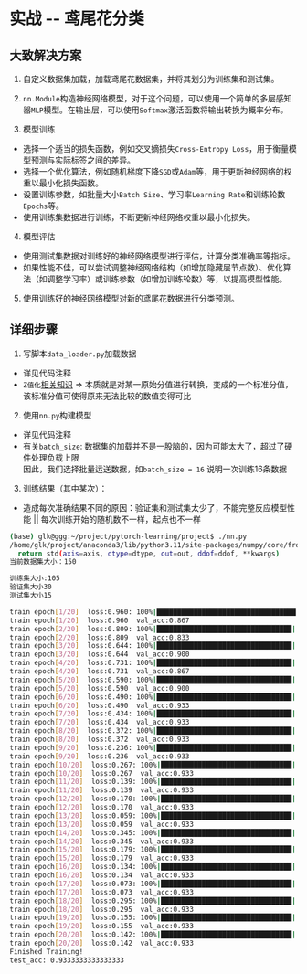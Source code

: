 # 实战  -- 鸢尾花分类

## 大致解决方案
1. 自定义数据集加载，加载鸢尾花数据集，并将其划分为训练集和测试集。

2. `nn.Module`构造神经网络模型，对于这个问题，可以使用一个简单的多层感知器`MLP`模型。在输出层，可以使用`Softmax`激活函数将输出转换为概率分布。

3. 模型训练  
- 选择一个适当的损失函数，例如交叉嫡损失`Cross-Entropy Loss`，用于衡量模型预测与实际标签之间的差异。
- 选择一个优化算法，例如随机梯度下降`SGD`或`Adam`等，用于更新神经网络的权重以最小化损失函数。
- 设置训练参数，如批量大小`Batch Size`、学习率`Learning Rate`和训练轮数`Epochs`等。
- 使用训练集数据进行训练，不断更新神经网络权重以最小化损失。

4. 模型评估
- 使用测试集数据对训练好的神经网络模型进行评估，计算分类准确率等指标。
- 如果性能不佳，可以尝试调整神经网络结构（如增加隐藏层节点数）、优化算法（如调整学习率）或训练参数（如增加训练轮数）等，以提高模型性能。

5. 使用训练好的神经网络模型对新的鸢尾花数据进行分类预测。

## 详细步骤
1. 写脚本`data_loader.py`加载数据
- 详见代码注释
- `Z值化`[相关知识](https://www.zhihu.com/question/20107280/answer/1741114532)  => 本质就是对某一原始分值进行转换，变成的一个标准分值，该标准分值可使得原来无法比较的数值变得可比

2. 使用`nn.py`构建模型
- 详见代码注释
- 有关`batch_size`: 数据集的加载并不是一股脑的，因为可能太大了，超过了硬件处理负载上限<br>
  因此，我们选择批量运送数据，如`batch_size = 16` 说明一次训练16条数据

3. 训练结果（其中某次）：
- 造成每次准确结果不同的原因：验证集和测试集太少了，不能完整反应模型性能  ||  每次训练开始的随机数不一样，起点也不一样
``` bash
(base) glk@ggg:~/project/pytorch-learning/project$ ./nn.py 
/home/glk/project/anaconda3/lib/python3.11/site-packages/numpy/core/fromnumeric.py:3643: FutureWarning: The behavior of DataFrame.std with axis=None is deprecated, in a future version this will reduce over both axes and return a scalar. To retain the old behavior, pass axis=0 (or do not pass axis)
  return std(axis=axis, dtype=dtype, out=out, ddof=ddof, **kwargs)
当前数据集大小：150

训练集大小:105
验证集大小30
测试集大小15

train epoch[1/20]  loss:0.960: 100%|██████████████████████████████████| 7/7 [00:00<00:00, 37.75it/s]
train epoch[1/20]  loss:0.960  val_acc:0.867
train epoch[2/20]  loss:0.809: 100%|█████████████████████████████████| 7/7 [00:00<00:00, 503.18it/s]
train epoch[2/20]  loss:0.809  val_acc:0.833
train epoch[3/20]  loss:0.644: 100%|█████████████████████████████████| 7/7 [00:00<00:00, 514.36it/s]
train epoch[3/20]  loss:0.644  val_acc:0.900
train epoch[4/20]  loss:0.731: 100%|█████████████████████████████████| 7/7 [00:00<00:00, 586.72it/s]
train epoch[4/20]  loss:0.731  val_acc:0.867
train epoch[5/20]  loss:0.590: 100%|█████████████████████████████████| 7/7 [00:00<00:00, 554.33it/s]
train epoch[5/20]  loss:0.590  val_acc:0.900
train epoch[6/20]  loss:0.490: 100%|█████████████████████████████████| 7/7 [00:00<00:00, 422.51it/s]
train epoch[6/20]  loss:0.490  val_acc:0.933
train epoch[7/20]  loss:0.434: 100%|█████████████████████████████████| 7/7 [00:00<00:00, 413.70it/s]
train epoch[7/20]  loss:0.434  val_acc:0.933
train epoch[8/20]  loss:0.372: 100%|█████████████████████████████████| 7/7 [00:00<00:00, 537.94it/s]
train epoch[8/20]  loss:0.372  val_acc:0.933
train epoch[9/20]  loss:0.236: 100%|█████████████████████████████████| 7/7 [00:00<00:00, 480.49it/s]
train epoch[9/20]  loss:0.236  val_acc:0.933
train epoch[10/20]  loss:0.267: 100%|████████████████████████████████| 7/7 [00:00<00:00, 416.28it/s]
train epoch[10/20]  loss:0.267  val_acc:0.933
train epoch[11/20]  loss:0.139: 100%|████████████████████████████████| 7/7 [00:00<00:00, 543.30it/s]
train epoch[11/20]  loss:0.139  val_acc:0.933
train epoch[12/20]  loss:0.170: 100%|████████████████████████████████| 7/7 [00:00<00:00, 567.76it/s]
train epoch[12/20]  loss:0.170  val_acc:0.933
train epoch[13/20]  loss:0.059: 100%|████████████████████████████████| 7/7 [00:00<00:00, 528.08it/s]
train epoch[13/20]  loss:0.059  val_acc:0.933
train epoch[14/20]  loss:0.345: 100%|████████████████████████████████| 7/7 [00:00<00:00, 450.68it/s]
train epoch[14/20]  loss:0.345  val_acc:0.933
train epoch[15/20]  loss:0.179: 100%|████████████████████████████████| 7/7 [00:00<00:00, 395.61it/s]
train epoch[15/20]  loss:0.179  val_acc:0.933
train epoch[16/20]  loss:0.134: 100%|████████████████████████████████| 7/7 [00:00<00:00, 401.85it/s]
train epoch[16/20]  loss:0.134  val_acc:0.933
train epoch[17/20]  loss:0.073: 100%|████████████████████████████████| 7/7 [00:00<00:00, 505.75it/s]
train epoch[17/20]  loss:0.073  val_acc:0.933
train epoch[18/20]  loss:0.295: 100%|████████████████████████████████| 7/7 [00:00<00:00, 489.38it/s]
train epoch[18/20]  loss:0.295  val_acc:0.933
train epoch[19/20]  loss:0.155: 100%|████████████████████████████████| 7/7 [00:00<00:00, 451.74it/s]
train epoch[19/20]  loss:0.155  val_acc:0.933
train epoch[20/20]  loss:0.142: 100%|████████████████████████████████| 7/7 [00:00<00:00, 439.85it/s]
train epoch[20/20]  loss:0.142  val_acc:0.933
Finished Training!
test_acc: 0.9333333333333333
```